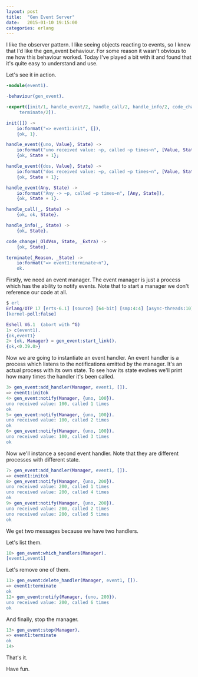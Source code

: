 ```yaml
---
layout: post
title:  "Gen Event Server"
date:   2015-01-10 19:15:00
categories: erlang
---
```


I like the observer pattern. I like seeing objects reacting to events,
so I knew that I'd like the gen_event behaviour. For some reason it
wasn't obvious to me how this behaviour worked. Today I've played a
bit with it and found that it's quite easy to understand and use.

Let's see it in action.

```Erlang
-module(event1).

-behaviour(gen_event).

-export([init/1, handle_event/2, handle_call/2, handle_info/2, code_change/3,
	 terminate/2]).

init([]) ->
    io:format("=> event1:init", []),
    {ok, 1}.

handle_event({uno, Value}, State) ->
    io:format("uno received value: ~p, called ~p times~n", [Value, State]),
    {ok, State + 1};

handle_event({dos, Value}, State) ->
    io:format("dos received value: ~p, called ~p times~n", [Value, State]),
    {ok, State + 1};

handle_event(Any, State) ->
    io:format("Any -> ~p, called ~p times~n", [Any, State]),
    {ok, State + 1}.

handle_call(_, State) ->
    {ok, ok, State}.

handle_info(_, State) ->
    {ok, State}.

code_change(_OldVsn, State, _Extra) ->
    {ok, State}.

terminate(_Reason, _State) ->
    io:format("=> event1:terminate~n"),
    ok.
```

Firstly, we need an event manager. The event manager is just a process
which has the ability to notify events. Note that to start a manager
we don't reference our code at all.

```Erlang
$ erl
Erlang/OTP 17 [erts-6.1] [source] [64-bit] [smp:4:4] [async-threads:10] [hipe]
[kernel-poll:false]

Eshell V6.1  (abort with ^G)
1> c(event1).
{ok,event1}
2> {ok, Manager} = gen_event:start_link().
{ok,<0.39.0>}
```

Now we are going to instantiate an event handler. An event handler is
a process which listens to the notifications emitted by the
manager. It's an actual process with its own state. To see how its
state evolves we'll print how many times the handler it's been called.

```Erlang
3> gen_event:add_handler(Manager, event1, []).
=> event1:initok
4> gen_event:notify(Manager, {uno, 100}).
uno received value: 100, called 1 times
ok
5> gen_event:notify(Manager, {uno, 100}).
uno received value: 100, called 2 times
ok
6> gen_event:notify(Manager, {uno, 100}).
uno received value: 100, called 3 times
ok
```

Now we'll instance a second event handler. Note that they are different
processes with different state.

```Erlang
7> gen_event:add_handler(Manager, event1, []).
=> event1:initok
8> gen_event:notify(Manager, {uno, 200}).
uno received value: 200, called 1 times
uno received value: 200, called 4 times
ok
9> gen_event:notify(Manager, {uno, 200}).
uno received value: 200, called 2 times
uno received value: 200, called 5 times
ok
```

We get two messages because we have two handlers.

Let's list them.

```Erlang
10> gen_event:which_handlers(Manager).
[event1,event1]
```

Let's remove one of them.

```Erlang
11> gen_event:delete_handler(Manager, event1, []).
=> event1:terminate
ok
12> gen_event:notify(Manager, {uno, 200}).
uno received value: 200, called 6 times
ok
```

And finally, stop the manager.

```Erlang
13> gen_event:stop(Manager).
=> event1:terminate
ok
14>
```

That's it.

Have fun.

